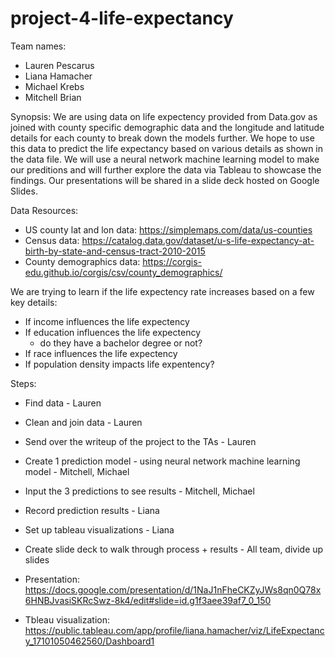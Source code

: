 # project-4-life-expectancy

Team names:
- Lauren Pescarus
- Liana Hamacher
- Michael Krebs
- Mitchell Brian

Synopsis:
We are using data on life expectency provided from Data.gov as joined with county specific demographic data and the longitude and latitude details for each county to break down the models further. We hope to use this data to predict the life expectancy based on various details as shown in the data file. We will use a neural network machine learning model to make our preditions and will further explore the data via Tableau to showcase the findings. Our presentations will be shared in a slide deck hosted on Google Slides.  

Data Resources:
- US county lat and lon data: https://simplemaps.com/data/us-counties
- Census data: https://catalog.data.gov/dataset/u-s-life-expectancy-at-birth-by-state-and-census-tract-2010-2015
- County demographics data: https://corgis-edu.github.io/corgis/csv/county_demographics/

We are trying to learn if the life expectency rate increases based on a few key details:
- If income influences the life expectency
- If education influences the life expectency
    - do they have a bachelor degree or not?
- If race influences the life expectency
- If population density impacts life expentency? 

Steps:
- Find data - Lauren
- Clean and join data - Lauren
- Send over the writeup of the project to the TAs - Lauren
- Create 1 prediction model - using neural network machine learning model - Mitchell, Michael
- Input the 3 predictions to see results - Mitchell, Michael
- Record prediction results - Liana
- Set up tableau visualizations - Liana
- Create slide deck to walk through process + results - All team, divide up slides

- Presentation: https://docs.google.com/presentation/d/1NaJ1nFheCKZyJWs8qn0Q78x6HNBJvasiSKRcSwz-8k4/edit#slide=id.g1f3aee39af7_0_150
- Tbleau visualization: https://public.tableau.com/app/profile/liana.hamacher/viz/LifeExpectancy_17101050462560/Dashboard1

